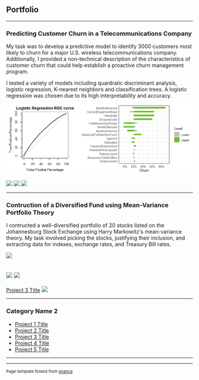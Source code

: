 ## Portfolio

---

### Predicting Customer Churn in a Telecommunications Company

My task was to develop a predictive model to identify 3000 customers most likely to churn for a major U.S. wireless telecommunications company. Additionally, I provided a non-technical description of the characteristics of customer churn that could help establish a proactive churn management program.

I tested a variety of models including quardratic discriminant analysis, logistic regression, K-nearest neighbors and classification trees. A logistic regression was chosen due to its high interpretability and accuracy. 

<img src="Projects/Predicting Customer Churn/Image for churn.jpg?raw=true"/>

[![](https://img.shields.io/badge/-R-white?logo=data:image/svg%2bxml;base64,PHN2ZyB4bWxucz0iaHR0cDovL3d3dy53My5vcmcvMjAwMC9zdmciIHZlcnNpb249IjEiIHdpZHRoPSI2MDAiIGhlaWdodD0iNjAwIj48cGF0aCBkPSJNMTI5IDExMWMtNTUgNC05MyA2Ni05MyA3OEwwIDM5OGMtMiA3MCAzNiA5MiA2OSA5MWgxYzc5IDAgODctNTcgMTMwLTEyOGgyMDFjNDMgNzEgNTAgMTI4IDEyOSAxMjhoMWMzMyAxIDcxLTIxIDY5LTkxbC0zNi0yMDljMC0xMi00MC03OC05OC03OGgtMTBjLTYzIDAtOTIgMzUtOTIgNDJIMjM2YzAtNy0yOS00Mi05Mi00MmgtMTV6IiBmaWxsPSIjZmZmIi8+PC9zdmc+)](#) [![](https://img.shields.io/badge/Jupyter-white?logo=Jupyter)](#) [![](https://img.shields.io/badge/-R-white?logo=data:image/png;base64,iVBORw0KGgoAAAANSUhEUgAAAAoAAAAICAMAAAD3JJ6EAAAAmVBMVEVHcEyur7S7vcC6vMAgZ70hZ7ogZLW7vsG1troIV7y4ur6oqa2krLcjab4hZ72lp65Md6wfZbcsarOmpqyvsLS0trq/wcStrbGjo6imp6y7vcF8mb6ts7u1t7qPmqqxs7atrrKTmqYoarkxbrUiaLwgZbZOe7IgZbSZnKQnZ7J8jKNqgqMYX64eYq9PdqaZk5UaYLAXXax/i50tGhcPAAAAM3RSTlMAyo/+wejyzCMN+jp60ZqoFtzpHfXlPEl23NogkfV62I+52/R90a3GqNK1qfW7lS2SXo58F8diAAAAVUlEQVQI1w3GxQGAMAAEsANKW9zd3XX/4SCvAFxM1aKqORAyieW6blkamCRmJiFknKEGXDHk3pFXCH7013SWF5qQlC116XkBXtx07kYPBT97mOx7fz7ZUQXODTFLuAAAAABJRU5ErkJggg==)](#) 

---
### Contruction of a Diversified Fund using Mean-Variance Portfolio Theory

I contructed a well-diversified portfolio of 20 stocks listed on the Johannesburg Stock Exchange using Harry Markowitz's mean-variance theory. My task involved picking the stocks, justifying their inclusion, and extracting data for indexes, exchange rates, and Treasury Bill rates.

<img src="images/dummy_thumbnail.jpg?raw=true"/>

[![](https://img.shields.io/badge/-R-white?logo=data:image/png;base64,iVBORw0KGgoAAAANSUhEUgAAAAoAAAAICAMAAAD3JJ6EAAAAmVBMVEVHcEyur7S7vcC6vMAgZ70hZ7ogZLW7vsG1troIV7y4ur6oqa2krLcjab4hZ72lp65Md6wfZbcsarOmpqyvsLS0trq/wcStrbGjo6imp6y7vcF8mb6ts7u1t7qPmqqxs7atrrKTmqYoarkxbrUiaLwgZbZOe7IgZbSZnKQnZ7J8jKNqgqMYX64eYq9PdqaZk5UaYLAXXax/i50tGhcPAAAAM3RSTlMAyo/+wejyzCMN+jp60ZqoFtzpHfXlPEl23NogkfV62I+52/R90a3GqNK1qfW7lS2SXo58F8diAAAAVUlEQVQI1w3GxQGAMAAEsANKW9zd3XX/4SCvAFxM1aKqORAyieW6blkamCRmJiFknKEGXDHk3pFXCH7013SWF5qQlC116XkBXtx07kYPBT97mOx7fz7ZUQXODTFLuAAAAABJRU5ErkJggg==)](#) 
[![](https://img.shields.io/badge/-R-white?logo=data:image/png;base64,iVBORw0KGgoAAAANSUhEUgAAAAsAAAALCAMAAACecocUAAAAM1BMVEV1qtt1qtt1qtt1qtt1qtt1qtt1qtt1qtt1qttHcEyItuB6rd2TveS00ey/2O+uzeqg5//eDyOhAAAAEXRSTlM6VVT/7e5TrOEA////////Ov/pfv0AAABVSURBVAjXVY1JDsAwCAPdmpSwJPn/bwtSL0UcbGTGMIMKRVHCnsme+Rgw6ZleBlDSd64yCiFjeWtBRWPv0y+/e+VzZ56ofHEYvcWx++Nf1nU6OLr3Bcm4AwUzMxSpAAAAAElFTkSuQmCC)](#)
---
[Project 3 Title](http://example.com/)
<img src="images/dummy_thumbnail.jpg?raw=true"/>

---

### Category Name 2

- [Project 1 Title](http://example.com/)
- [Project 2 Title](http://example.com/)
- [Project 3 Title](http://example.com/)
- [Project 4 Title](http://example.com/)
- [Project 5 Title](http://example.com/)

---




---
<p style="font-size:11px">Page template forked from <a href="https://github.com/evanca/quick-portfolio">evanca</a></p>
<!-- Remove above link if you don't want to attibute -->
